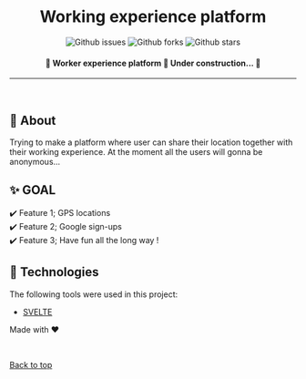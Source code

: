 <!-- <div align="center" id="top"> 
  <img src="./.github/app.gif" alt="Mytemplate" />

  &#xa0;

</div> -->

<h1 align="center">Working experience platform </h1>

<p align="center">
  <img alt="Github issues" src="https://img.shields.io/github/issues/jakubgaba/Work_spoils?color=56BEB8" />

  <img alt="Github forks" src="https://img.shields.io/github/forks/jakubgaba/Work_spoils?color=56BEB8" />

  <img alt="Github stars" src="https://img.shields.io/github/stars/jakubgaba/Work_spoils?color=56BEB8" />
  
</p>



<h4 align="center"> 
	🚧  Worker experience platform 🚀 Under construction...  🚧
</h4> 
<hr>

<br>

## :dart: About ##

Trying to make a platform where user can share their location together with their working experience. At the moment all the users will gonna be anonymous...

## :sparkles: GOAL ##

:heavy_check_mark: Feature 1; GPS locations\
:heavy_check_mark: Feature 2; Google sign-ups\
:heavy_check_mark: Feature 3; Have fun all the long way !

## :rocket: Technologies ##

The following tools were used in this project:

- [SVELTE](https://kit.svelte.dev/)


Made with :heart:

&#xa0;

<a href="#top">Back to top</a>
